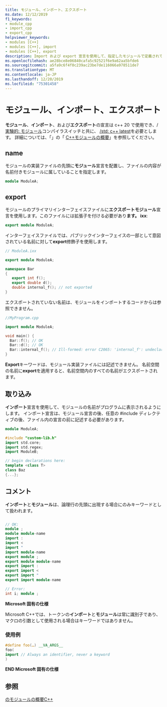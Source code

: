 ```yaml
---
title: モジュール、インポート、エクスポート
ms.date: 12/12/2019
f1_keywords:
- module_cpp
- import_cpp
- export_cpp
helpviewer_keywords:
- modules [C++]
- modules [C++], import
- modules [C++], export
description: Import および export 宣言を使用して、指定したモジュールで定義されている型と関数にアクセスし、発行します。
ms.openlocfilehash: ae28bce8e06840cafa5c92521f6e9a62aa5bfde6
ms.sourcegitcommit: a5fa9c6f4f0c239ac23be7de116066a978511de7
ms.translationtype: MT
ms.contentlocale: ja-JP
ms.lasthandoff: 12/20/2019
ms.locfileid: "75301458"
---
```

# <a name="module-import-export"></a>モジュール、インポート、エクスポート

**モジュール**、**インポート**、および**エクスポート**の宣言は c++ 20 で使用でき、/[実験的: モジュール](../build/reference/experimental-module.md)コンパイラスイッチと共に、 [/std: c++ latest](../build/reference/std-specify-language-standard-version.md)を必要とします。 詳細については、「」の「 [ C++モジュールの概要](modules-cpp.md)」を参照してください。

## <a name="module"></a>name

モジュールの実装ファイルの先頭に**モジュール**宣言を配置し、ファイルの内容が名前付きモジュールに属していることを指定します。

```cpp
module ModuleA;
```

## <a name="export"></a>export

モジュールのプライマリインターフェイスファイルに**エクスポートモジュール**宣言を使用します。このファイルには拡張子を付ける必要があり**ます。 ixx**:

```cpp
export module ModuleA;
```

インターフェイスファイルでは、パブリックインターフェイスの一部として意図されている名前に対して**export**修飾子を使用します。

```cpp
// ModuleA.ixx

export module ModuleA;

namespace Bar
{
   export int f();
   export double d();
   double internal_f(); // not exported
}
```

エクスポートされていない名前は、モジュールをインポートするコードからは参照できません。

```cpp
//MyProgram.cpp

import module ModuleA;

void main() {
  Bar::f(); // OK
  Bar::d(); // OK
  Bar::internal_f(); // Ill-formed: error C2065: 'internal_f': undeclared identifier
}
```

**Export**キーワードは、モジュール実装ファイルには記述できません。 名前空間の名前に**export**を適用すると、名前空間内のすべての名前がエクスポートされます。

## <a name="import"></a>取り込み

**インポート**宣言を使用して、モジュールの名前がプログラムに表示されるようにします。 インポート宣言は、モジュール宣言の後、任意の #include ディレクティブの後、ファイル内の宣言の前に記述する必要があります。

```cpp
module ModuleA;

#include "custom-lib.h"
import std.core;
import std.regex;
import ModuleB;

// begin declarations here:
template <class T>
class Baz
{...};
```

## <a name="remarks"></a>コメント

**インポート**と**モジュール**は、論理行の先頭に出現する場合にのみキーワードとして扱われます。

```cpp

// OK:
module ;
module module-name
import :
import <
import "
import module-name
export module ;
export module module-name
export import :
export import <
export import "
export import module-name

// Error:
int i; module ;
```

**Microsoft 固有の仕様**

Microsoft C++では、トークンの**インポート**と**モジュール**は常に識別子であり、マクロの引数として使用される場合はキーワードではありません。

### <a name="example"></a>使用例

```cpp
#define foo(…) __VA_ARGS__
foo(
import // Always an identifier, never a keyword
)
```

**END Microsoft 固有の仕様**

## <a name="see-also"></a>参照

[のモジュールの概要C++](modules-cpp.md)

